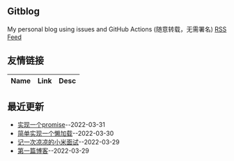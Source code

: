 ## Gitblog
My personal blog using issues and GitHub Actions (随意转载，无需署名)
[RSS Feed](https://raw.githubusercontent.com/liangyisong34/Suguy-blog/master/feed.xml)
## 友情链接
| Name | Link | Desc | 
 | ---- | ---- | ---- |
## 最近更新
- [实现一个promise](https://github.com/liangyisong34/Suguy-blog/issues/4)--2022-03-31
- [简单实现一个懒加载](https://github.com/liangyisong34/Suguy-blog/issues/3)--2022-03-30
- [记一次凉凉的小米面试](https://github.com/liangyisong34/Suguy-blog/issues/2)--2022-03-29
- [第一篇博客](https://github.com/liangyisong34/Suguy-blog/issues/1)--2022-03-29
